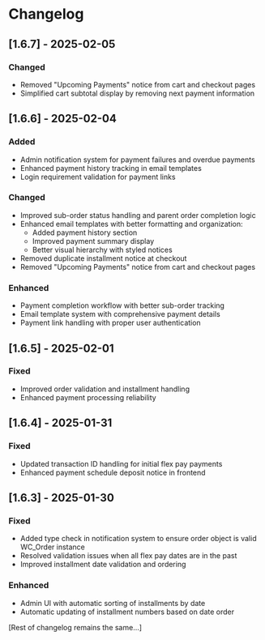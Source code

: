 # Changelog

## [1.6.7] - 2025-02-05
### Changed
- Removed "Upcoming Payments" notice from cart and checkout pages
- Simplified cart subtotal display by removing next payment information

## [1.6.6] - 2025-02-04
### Added
- Admin notification system for payment failures and overdue payments
- Enhanced payment history tracking in email templates
- Login requirement validation for payment links

### Changed
- Improved sub-order status handling and parent order completion logic
- Enhanced email templates with better formatting and organization:
  - Added payment history section
  - Improved payment summary display
  - Better visual hierarchy with styled notices
- Removed duplicate installment notice at checkout
- Removed "Upcoming Payments" notice from cart and checkout pages

### Enhanced
- Payment completion workflow with better sub-order tracking
- Email template system with comprehensive payment details
- Payment link handling with proper user authentication

## [1.6.5] - 2025-02-01
### Fixed
- Improved order validation and installment handling
- Enhanced payment processing reliability

## [1.6.4] - 2025-01-31
### Fixed
- Updated transaction ID handling for initial flex pay payments
- Enhanced payment schedule deposit notice in frontend

## [1.6.3] - 2025-01-30
### Fixed
- Added type check in notification system to ensure order object is valid WC_Order instance
- Resolved validation issues when all flex pay dates are in the past
- Improved installment date validation and ordering

### Enhanced
- Admin UI with automatic sorting of installments by date
- Automatic updating of installment numbers based on date order

[Rest of changelog remains the same...]
